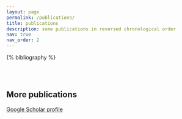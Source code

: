```yaml
---
layout: page
permalink: /publications/
title: publications
description: some publications in reversed chronological order
nav: true
nav_order: 2
---
```


<!-- _pages/publications.md -->
<div class="publications">

{% bibliography %}

</div>

<br/>
<br/>

## More publications
[Google Scholar profile](https://scholar.google.es/citations?user=gtfQux8AAAAJ)
